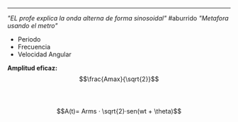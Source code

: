 ---

*"EL profe explica la onda alterna de forma sinosoidal"*
#aburrido
*"Metafora usando el metro"*
- Periodo
- Frecuencia
- Velocidad Angular


**Amplitud eficaz:**$$\frac{Amax}{\sqrt{2}}$$

\
\
$$A(t)= Arms · \sqrt{2}·sen(wt + \theta)$$
